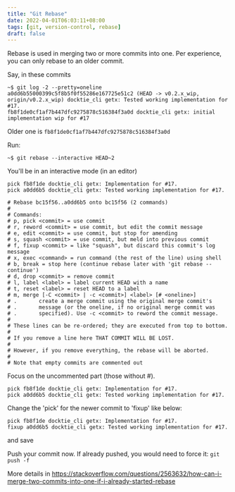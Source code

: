 ```yaml
---
title: "Git Rebase"
date: 2022-04-01T06:03:11+08:00
tags: [git, version-control, rebase]
draft: false
---
```


Rebase is used in merging two or more commits into one.
Per experience, you can only rebase to an older commit.

Say, in these commits
```
~$ git log -2 --pretty=oneline
a0dd6b55000399c5f8b5f0f55286e167725e51c2 (HEAD -> v0.2.x_wip, origin/v0.2.x_wip) docktie_cli getx: Tested working implementation for #17.
fb8f1de0cf1af7b447dfc9275878c516384f3a0d docktie_cli getx: initial implementation wip for #17
```

Older one is `fb8f1de0cf1af7b447dfc9275878c516384f3a0d`

Run:
```
~$ git rebase --interactive HEAD~2
```

You'll be in an interactive mode (in an editor)
```
pick fb8f1de docktie_cli getx: Implementation for #17.
pick a0dd6b5 docktie_cli getx: Tested working implementation for #17.

# Rebase bc15f56..a0dd6b5 onto bc15f56 (2 commands)
#
# Commands:
# p, pick <commit> = use commit
# r, reword <commit> = use commit, but edit the commit message
# e, edit <commit> = use commit, but stop for amending
# s, squash <commit> = use commit, but meld into previous commit
# f, fixup <commit> = like "squash", but discard this commit's log message
# x, exec <command> = run command (the rest of the line) using shell
# b, break = stop here (continue rebase later with 'git rebase --continue')
# d, drop <commit> = remove commit
# l, label <label> = label current HEAD with a name
# t, reset <label> = reset HEAD to a label
# m, merge [-C <commit> | -c <commit>] <label> [# <oneline>]
# .       create a merge commit using the original merge commit's
# .       message (or the oneline, if no original merge commit was
# .       specified). Use -c <commit> to reword the commit message.
#
# These lines can be re-ordered; they are executed from top to bottom.
#
# If you remove a line here THAT COMMIT WILL BE LOST.
#
# However, if you remove everything, the rebase will be aborted.
#
# Note that empty commits are commented out
```

Focus on the uncommented part (those without #). 
```
pick fb8f1de docktie_cli getx: Implementation for #17.
pick a0dd6b5 docktie_cli getx: Tested working implementation for #17.
```

Change the 'pick' for the newer commit to 'fixup' like below:
```
pick fb8f1de docktie_cli getx: Implementation for #17.
fixup a0dd6b5 docktie_cli getx: Tested working implementation for #17.
```
and save

Push your commit now. If already pushed, you would need to force it: `git push -f`

More details in https://stackoverflow.com/questions/2563632/how-can-i-merge-two-commits-into-one-if-i-already-started-rebase
